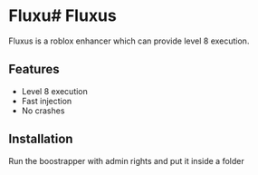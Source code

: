 # Fluxu# Fluxus

Fluxus is a roblox enhancer which can provide level 8 execution.

## Features

- Level 8 execution
- Fast injection
- No crashes

## Installation

Run the boostrapper with admin rights and put it inside a folder

